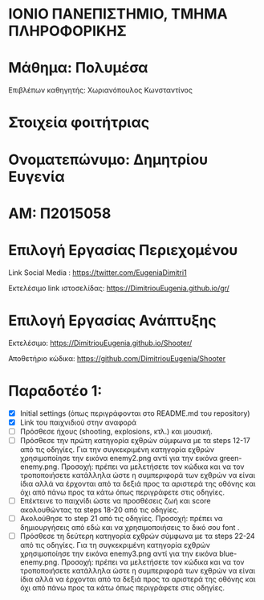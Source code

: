 # ΙΟΝΙΟ ΠΑΝΕΠΙΣΤΗΜΙΟ, ΤΜΗΜΑ ΠΛΗΡΟΦΟΡΙΚΗΣ

 # Μάθημα: Πολυμέσα

  Επιβλέπων καθηγητής: Χωριανόπουλος Κωνσταντίνος

# Στοιχεία φοιτήτριας

# Ονοματεπώνυμο: Δημητρίου Ευγενία

# ΑΜ: Π2015058

# Επιλογή Εργασίας Περιεχομένου

Link Social Media : https://twitter.com/EugeniaDimitri1

Εκτελέσιμο link ιστοσελίδας: https://DimitriouEugenia.github.io/gr/



# Επιλογή Εργασίας Ανάπτυξης

Εκτελέσιμο: https://DimitriouEugenia.github.io/Shooter/

Αποθετήριο κώδικα: https://github.com/DimitriouEugenia/Shooter

# Παραδοτέο 1:

- [x] Initial settings (όπως περιγράφονται στο README.md του repository)
- [x] Link του παιχνιδιού στην αναφορά
- [ ] Πρόσθεσε ήχους (shooting, explosions, κτλ.) και μουσική.
- [ ] Πρόσθεσε την πρώτη κατηγορία εχθρών σύμφωνα με τα steps 12-17 από τις οδηγίες. Για την συγκεκριμένη κατηγορία εχθρών χρησιμοποίησε την εικόνα enemy2.png αντί για την εικόνα green-enemy.png. Προσοχή: πρέπει να μελετήσετε τον κώδικα και να τον τροποποιήσετε κατάλληλα ώστε η συμπεριφορά των εχθρών να είναι ίδια αλλά να έρχονται από τα δεξιά προς τα αριστερά της οθόνης και όχι από πάνω προς τα κάτω όπως περιγράφετε στις οδηγίες.
- [ ] Επέκτεινε το παιχνίδι ώστε να προσθέσεις ζωή και score ακολουθώντας τα steps 18-20 από τις οδηγίες.
- [ ] Ακολούθησε το step 21 από τις οδηγίες. Προσοχή: πρέπει να δημιουργήσεις από εδώ και να χρησιμοποιήσεις το δικό σου font .
- [ ] Πρόσθεσε τη δεύτερη κατηγορία εχθρών σύμφωνα με τα steps 22-24 από τις οδηγίες. Για τη συγκεκριμένη κατηγορία εχθρών χρησιμοποίησε την εικόνα enemy3.png αντί για την εικόνα blue-enemy.png. Προσοχή: πρέπει να μελετήσετε τον κώδικα και να τον τροποποιήσετε κατάλληλα ώστε η συμπεριφορά των εχθρών να είναι ίδια αλλά να έρχονται από τα δεξιά προς τα αριστερά της οθόνης και όχι από πάνω προς τα κάτω όπως περιγράφετε στις οδηγίες.
